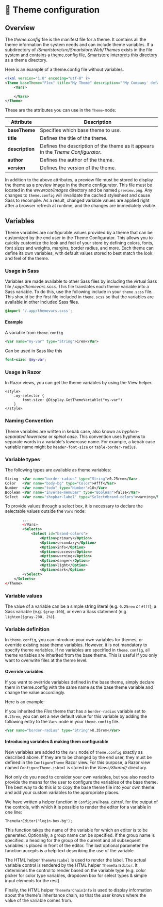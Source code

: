 # 🐥 Theme configuration

## Overview

The _theme.config_ file is the manifest file for a theme. It contains all the theme information the system needs and can include theme variables. If a subdirectory of _/Smartstore/src/Smartstore.Web/Themes_ exists in the file system and contains a theme.config file, Smartstore interprets this directory as a theme directory.

Here is an example of a theme.config file without variables.

```xml
<?xml version="1.0" encoding="utf-8" ?>
<Theme baseTheme="Flex" title="My Theme" description="'My Company' default theme" author="MyOrg" version="1.0">
    <Vars>
        
    </Vars>
</Theme>
```

These are the attributes you can use in the `Theme`-node:

| Attribute       | Description                                                                     |
| --------------- | ------------------------------------------------------------------------------- |
| **baseTheme**   | Specifies which base theme to use.                                              |
| **title**       | Defines the title of the theme.                                                 |
| **description** | Defines the description of the theme as it appears in the _Theme Configurator_. |
| **author**      | Defines the author of the theme.                                                |
| **version**     | Defines the version of the theme.                                               |

In addition to the above attributes, a preview file must be stored to display the theme as a preview image in the theme configurator. This file must be located in the _wwwroot/images_ directory and be named `preview.png`. Any changes to `theme.config` will invalidate the cached stylesheet and cause Sass to recompile. As a result, changed variable values are applied right after a browser refresh at runtime, and the changes are immediately visible.

## Variables

Theme variables are configurable values provided by a theme that can be customized by the end user in the Theme Configurator. This allows you to quickly customize the look and feel of your store by defining colors, fonts, font sizes and weights, margins, border radius, and more. Each theme can define its own variables, with default values stored to best match the look and feel of the theme.

### Usage in Sass

Variables are made available to other Sass files by including the virtual Sass file _/.app/themevars.scss_. This file translates each theme variable into a Sass variable. To do this, use the following include in your `theme.scss` file. This should be the first file included in `theme.scss` so that the variables are available in other included Sass files.

```scss
@import '/.app/themevars.scss'; 
```

#### Example

A variable from `theme.config`

```xml
<Var name="my-var" type="String">1rem</Var>
```

Can be used in Sass like this

```scss
font-size: $my-var;
```

### Usage in Razor

In Razor views, you can get the theme variables by using the View helper.

```cshtml
<style>
    .my-selector {
        font-size: @Display.GetThemeVariable("my-var")
    }
</style>
```

### Naming Convention

Theme variables are written in kebab case, also known as _hyphen-separated lowercase_ or _spinal case_. This convention uses hyphens to separate words in a variable's lowercase name. For example, a kebab case variable name might be `header-font-size` or `table-border-radius`.

### Variable types

The following types are available as theme variables:

```xml
String	<Var name="border-radius" type="String">0.25rem</Var>
Color	<Var name="body-bg" type="Color">#fff</Var>
Number	<Var name="todo" type="Number">10</Var>
Boolean	<Var name="inverse-menubar" type="Boolean">false</Var>
Select	<Var name="shopbar-label" type="Select#brand-colors">warning</Var>
```

To provide values through a select box, it is necessary to declare the selectable values outside the `Vars` node:

```xml
        ...
        </Vars>
        <Selects>
            <Select id="brand-colors">
                <Option>primary</Option>
                <Option>secondary</Option>
                <Option>info</Option>
                <Option>success</Option>
                <Option>warning</Option>
                <Option>danger</Option>
                <Option>light</Option>
                <Option>dark</Option>
        </Select>
    </Selects>
</Theme>
```

### Variable values

The value of a variable can be a simple string literal (e.g. `0.25rem` or `#fff`), a Sass variable (e.g. `$gray-100`), or even a Sass statement (e.g. `lighten($gray-200, 2%)`).

### Variable definition

In `theme.config`, you can introduce your own variables for themes, or override existing base theme variables. However, it is not mandatory to specify theme variables. If no variables are specified in `theme.config`, all theme variables are inherited from the base theme. This is useful if you only want to overwrite files at the theme level.

#### **Override variables**

If you want to override variables defined in the base theme, simply declare them in theme.config with the same name as the base theme variable and change the value accordingly.

Here is an example:

If you inherited the _Flex_ theme that has a `border-radius` variable set to `0.25rem`, you can set a new default value for this variable by adding the following entry to the `Vars` node in your `theme.config` file.

```xml
<Var name="border-radius" type="String">0.35rem</Var>
```

#### **Introducing variables & making them configurable**

New variables are added to the `Vars` node of `theme.config` exactly as described above. If they are to be changed by the end user, they must be defined in the `ConfigureTheme` Razor view. For this purpose, a Razor view named `ConfigureTheme.cshtml` is stored in the _Views/Shared/_ directory.

Not only do you need to consider your own variables, but you also need to provide the means for the user to configure the variables of the base theme. The best way to do this is to copy the base theme file into your own theme and add your custom variables to the appropriate places.

We have written a helper function in `ConfigureTheme.cshtml` for the output of the controls, with which it is possible to render the editor for a variable in one line:

```cshtml
ThemeVarEditor("login-box-bg");
```

This function takes the name of the variable for which an editor is to be generated. Optionally, a group name can be specified. If the group name is specified, a heading for the group of the current and all subsequent variables is placed in front of the editor. The last optional parameter the function accepts is a help text describing the use of the variable.

The HTML helper `ThemeVarLabel` is used to render the label. The actual variable control is rendered by the HTML helper `ThemeVarEditor`. It determines the control to render based on the variable type (e.g. color picker for color type variables, dropdown box for select types & simple input elements for the rest).

Finally, the HTML helper `ThemeVarChainInfo` is used to display information about the theme's inheritance chain, so that the user knows where the value of the variable comes from.
